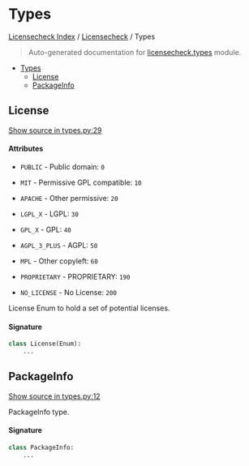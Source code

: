 # Types

[Licensecheck Index](../README.md#licensecheck-index) /
[Licensecheck](./index.md#licensecheck) /
Types

> Auto-generated documentation for [licensecheck.types](../../../licensecheck/types.py) module.

- [Types](#types)
  - [License](#license)
  - [PackageInfo](#packageinfo)

## License

[Show source in types.py:29](../../../licensecheck/types.py#L29)

#### Attributes

- `PUBLIC` - Public domain: `0`

- `MIT` - Permissive GPL compatible: `10`

- `APACHE` - Other permissive: `20`

- `LGPL_X` - LGPL: `30`

- `GPL_X` - GPL: `40`

- `AGPL_3_PLUS` - AGPL: `50`

- `MPL` - Other copyleft: `60`

- `PROPRIETARY` - PROPRIETARY: `190`

- `NO_LICENSE` - No License: `200`


License Enum to hold a set of potential licenses.

#### Signature

```python
class License(Enum):
    ...
```



## PackageInfo

[Show source in types.py:12](../../../licensecheck/types.py#L12)

PackageInfo type.

#### Signature

```python
class PackageInfo:
    ...
```


